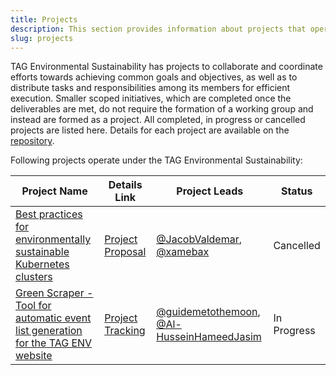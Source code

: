 ```yaml
---
title: Projects
description: This section provides information about projects that operate under the TAG Environmental Sustainability.
slug: projects
---
```


TAG Environmental Sustainability has projects to collaborate and coordinate efforts towards achieving common goals and objectives, as well as to distribute tasks and responsibilities among its members for efficient execution. Smaller scoped initiatives, which are completed once the deliverables are met, do not require the formation of a working group and instead are formed as a project.
All completed, in progress or cancelled projects are listed here. Details for each project are available on the [repository](https://github.com/cncf/tag-env-sustainability/tree/main/projects).

Following projects operate under the TAG Environmental Sustainability:

<!-- Status: Completed / In Progress / Cancelled -->
| **Project Name** | **Details Link** | **Project Leads** | **Status** |
|---|---|---|---|
| [Best practices for environmentally sustainable Kubernetes clusters](https://github.com/cncf/tag-env-sustainability/tree/main/projects/archived/2024-best-practices-for-sustainable-k8s-clusters)  | [Project Proposal](https://github.com/cncf/tag-env-sustainability/issues/339)  | [@JacobValdemar](https://github.com/JacobValdemar), [@xamebax](https://github.com/xamebax)  | Cancelled |
| [Green Scraper - Tool for automatic event list generation for the TAG ENV website](https://github.com/cncf/tag-env-sustainability/tree/main/projects/2024-green-scraper)  | [Project Tracking](https://github.com/cncf/tag-env-sustainability/issues/345)  | [@guidemetothemoon](https://github.com/guidemetothemoon), [@Al-HusseinHameedJasim](https://github.com/Al-HusseinHameedJasim)  | In Progress |
